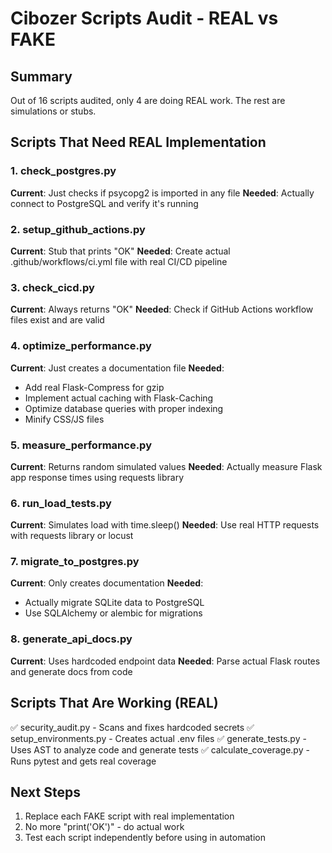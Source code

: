 # Cibozer Scripts Audit - REAL vs FAKE

## Summary
Out of 16 scripts audited, only 4 are doing REAL work. The rest are simulations or stubs.

## Scripts That Need REAL Implementation

### 1. check_postgres.py
**Current**: Just checks if psycopg2 is imported in any file
**Needed**: Actually connect to PostgreSQL and verify it's running

### 2. setup_github_actions.py  
**Current**: Stub that prints "OK"
**Needed**: Create actual .github/workflows/ci.yml file with real CI/CD pipeline

### 3. check_cicd.py
**Current**: Always returns "OK" 
**Needed**: Check if GitHub Actions workflow files exist and are valid

### 4. optimize_performance.py
**Current**: Just creates a documentation file
**Needed**: 
- Add real Flask-Compress for gzip
- Implement actual caching with Flask-Caching
- Optimize database queries with proper indexing
- Minify CSS/JS files

### 5. measure_performance.py
**Current**: Returns random simulated values
**Needed**: Actually measure Flask app response times using requests library

### 6. run_load_tests.py
**Current**: Simulates load with time.sleep()
**Needed**: Use real HTTP requests with requests library or locust

### 7. migrate_to_postgres.py
**Current**: Only creates documentation
**Needed**: 
- Actually migrate SQLite data to PostgreSQL
- Use SQLAlchemy or alembic for migrations

### 8. generate_api_docs.py
**Current**: Uses hardcoded endpoint data
**Needed**: Parse actual Flask routes and generate docs from code

## Scripts That Are Working (REAL)
✅ security_audit.py - Scans and fixes hardcoded secrets
✅ setup_environments.py - Creates actual .env files
✅ generate_tests.py - Uses AST to analyze code and generate tests
✅ calculate_coverage.py - Runs pytest and gets real coverage

## Next Steps
1. Replace each FAKE script with real implementation
2. No more "print('OK')" - do actual work
3. Test each script independently before using in automation